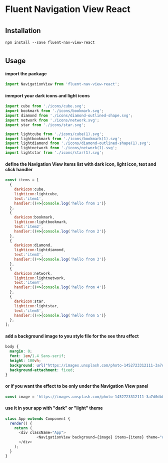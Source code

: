 # Fluent Navigation View React
# 
## Installation
```
npm install --save fluent-nav-view-react
```
# 
## Usage
#### import the package
~~~javascript
import NavigationView from 'fluent-nav-view-react';
~~~
#### immport your dark icons and light icons
~~~javascript
import cube from './icons/cube.svg';
import bookmark from './icons/bookmark.svg';
import diamond from './icons/diamond-outlined-shape.svg';
import network from './icons/network.svg';
import star from './icons/star.svg';

import lightcube from './icons/cube(1).svg';
import lightbookmark from './icons/bookmark(1).svg';
import lightdiamond from './icons/diamond-outlined-shape(1).svg';
import lightnetwork from './icons/network(1).svg';
import lightstar from './icons/star(1).svg';
~~~
#### define the Navigation View Items list with dark icon, light icon, text and click handler
~~~javascript
const items = [
  {
    darkicon:cube,
    lighticon:lightcube,
    text:'item1',
    handler:()=>{console.log('hello from 1')}
  },
  {
    darkicon:bookmark,
    lighticon:lightbookmark,
    text:'item2',
    handler:()=>{console.log('hello from 2')}
  },
  {
    darkicon:diamond,
    lighticon:lightdiamond,
    text:'item3',
    handler:()=>{console.log('hello from 3')}
  },
  {
    darkicon:network,
    lighticon:lightnetwork,
    text:'item4',
    handler:()=>{console.log('hello from 4')}
  },
  {
    darkicon:star,
    lighticon:lightstar,
    text:'item5',
    handler:()=>{console.log('hello from 5')}
  },
];
~~~
#### add a background image to you style file for the see thru effect
~~~css
body {
  margin: 0;
  font: 1em/1.4 Sans-serif;
  height: 100vh;
  background: url("https://images.unsplash.com/photo-1452723312111-3a7d0db0e024?w=700") center/cover;
  background-attachment: fixed;
}
~~~
#### or if you want the effect to be only under the Navigation View panel
~~~javascript
const image = 'https://images.unsplash.com/photo-1452723312111-3a7d0db0e024?w=700';
~~~
#### use it in your app with "dark" or "light" theme
~~~javascript
class App extends Component {
  render() {
    return (
      <div className="App">
              <NavigationView background={image} items={items} theme="dark"/>
      </div>
    );
  }
}
~~~